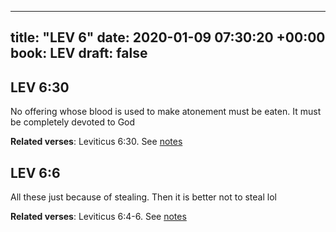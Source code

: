 
---
title: "LEV 6"
date: 2020-01-09 07:30:20 +00:00
book: LEV
draft: false
---

## LEV 6:30

No offering whose blood is used to make atonement must be eaten. It must be completely devoted to God

**Related verses**: Leviticus 6:30. See [notes](https://my.bible.com/notes/3337818904764081066)


## LEV 6:6

All these just because of stealing. Then it is better not to steal lol

**Related verses**: Leviticus 6:4-6. See [notes](https://my.bible.com/notes/3337813350071133059)

